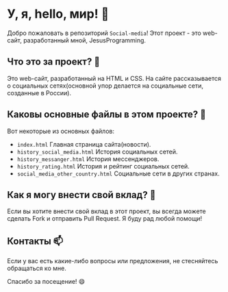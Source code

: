 # У, я, hello, мир! 👋

Добро пожаловать в репозиторий `Social-media`! Этот проект - это web-сайт, разработанный мной, JesusProgramming.

## Что это за проект? 🤔

Это web-сайт, разработанный на HTML и CSS. На сайте рассказывается о социальных сетях(основной упор делается на социальные сети, созданные в России).

## Каковы основные файлы в этом проекте? 📂

Вот некоторые из основных файлов:

- `index.html` Главная страница сайта(новости).
- `history_social_media.html` История социальных сетей.
- `history_messanger.html` История мессенджеров.
- `history_rating.html` История и рейтинг социальных сетей.
- `social_media_other_country.html` Социальные сети в других странах.

## Как я могу внести свой вклад? 🤝

Если вы хотите внести свой вклад в этот проект, вы всегда можете сделать Fork и отправить Pull Request. Я буду рад любой помощи!

## Контакты 📫

Если у вас есть какие-либо вопросы или предложения, не стесняйтесь обращаться ко мне.

Спасибо за посещение! 😄
